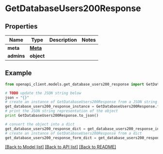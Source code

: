 # GetDatabaseUsers200Response


## Properties
Name | Type | Description | Notes
------------ | ------------- | ------------- | -------------
**meta** | [**Meta**](Meta.md) |  | 
**admins** | **object** |  | 

## Example

```python
from openapi_client.models.get_database_users200_response import GetDatabaseUsers200Response

# TODO update the JSON string below
json = "{}"
# create an instance of GetDatabaseUsers200Response from a JSON string
get_database_users200_response_instance = GetDatabaseUsers200Response.from_json(json)
# print the JSON string representation of the object
print GetDatabaseUsers200Response.to_json()

# convert the object into a dict
get_database_users200_response_dict = get_database_users200_response_instance.to_dict()
# create an instance of GetDatabaseUsers200Response from a dict
get_database_users200_response_form_dict = get_database_users200_response.from_dict(get_database_users200_response_dict)
```
[[Back to Model list]](../README.md#documentation-for-models) [[Back to API list]](../README.md#documentation-for-api-endpoints) [[Back to README]](../README.md)


